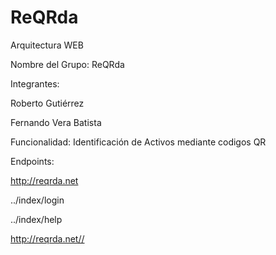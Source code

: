 # ReQRda
Arquitectura WEB

Nombre del Grupo: ReQRda

Integrantes:

Roberto Gutiérrez

Fernando Vera Batista

Funcionalidad: Identificación de Activos mediante codigos QR

Endpoints:

http://reqrda.net

../index/login

../index/help

http://reqrda.net//
